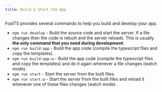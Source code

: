 ```yaml
---
title: Build & Start the App
---
```


FoalTS provides several commands to help you build and develop your app.

- `npm run develop` - Build the source code and start the server. If a file changes then the code is rebuilt and the server reloads. This is usually **the only command that you need during development**.
- `npm run build:app` - Build the app code (compile the typescript files and copy the templates).
- `npm run build:app:w` - Build the app code (compile the typescript files and copy the templates) and do it again whenever a file changes (watch mode).
- `npm run start` - Start the server from the built files.
- `npm run start:w` - Start the server from the built files and reload it whenever one of these files changes (watch mode).
